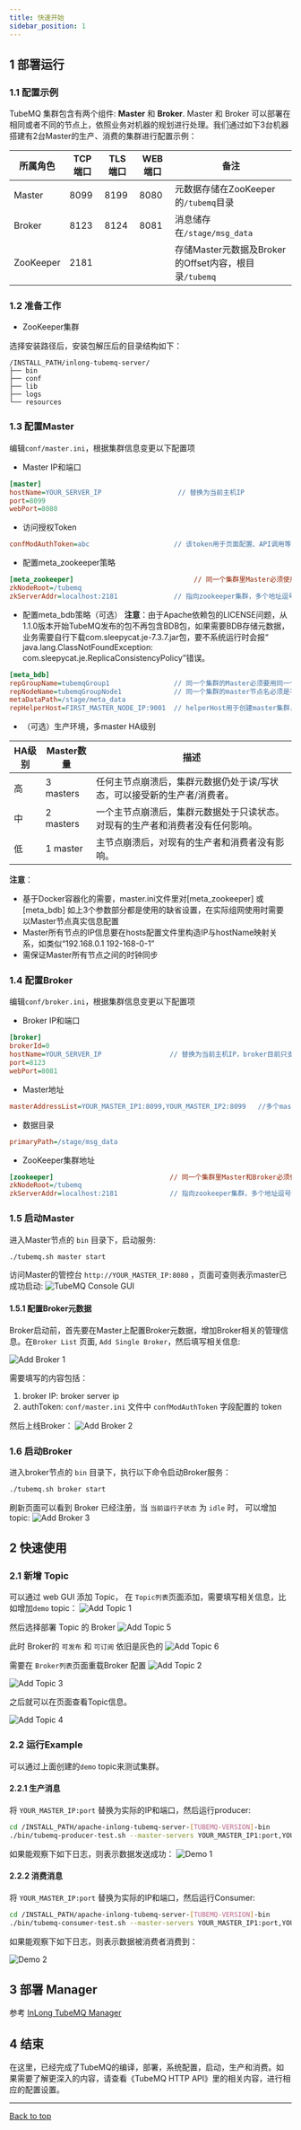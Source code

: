 ```yaml
---
title: 快速开始
sidebar_position: 1
---
```

## 1 部署运行

### 1.1 配置示例
TubeMQ 集群包含有两个组件: **Master** 和 **Broker**. Master 和 Broker 可以部署在相同或者不同的节点上，依照业务对机器的规划进行处理。我们通过如下3台机器搭建有2台Master的生产、消费的集群进行配置示例：

| 所属角色 | TCP端口 | TLS端口 | WEB端口 | 备注                                       |
| --- | --- | --- | --- |------------------------------------------|
| Master | 8099 | 8199 | 8080 | 元数据存储在ZooKeeper的`/tubemq`目录              |
| Broker | 8123 | 8124 | 8081 | 消息储存在`/stage/msg_data`                   |
| ZooKeeper | 2181 |  |  | 存储Master元数据及Broker的Offset内容，根目录`/tubemq` |

### 1.2 准备工作
- ZooKeeper集群

选择安装路径后，安装包解压后的目录结构如下：
```
/INSTALL_PATH/inlong-tubemq-server/
├── bin
├── conf
├── lib
├── logs
└── resources
```

### 1.3 配置Master
编辑`conf/master.ini`，根据集群信息变更以下配置项

- Master IP和端口
```ini
[master]
hostName=YOUR_SERVER_IP                   // 替换为当前主机IP
port=8099
webPort=8080
```

- 访问授权Token
```ini
confModAuthToken=abc                     // 该token用于页面配置、API调用等
```

- 配置meta_zookeeper策略
```ini
[meta_zookeeper]                              // 同一个集群里Master必须使用同一套zookeeper环境，且配置一致
zkNodeRoot=/tubemq
zkServerAddr=localhost:2181              // 指向zookeeper集群，多个地址逗号分开
```

- 配置meta_bdb策略（可选）
  **注意**：由于Apache依赖包的LICENSE问题，从1.1.0版本开始TubeMQ发布的包不再包含BDB包，如果需要BDB存储元数据，业务需要自行下载com.sleepycat.je-7.3.7.jar包，要不系统运行时会报“ java.lang.ClassNotFoundException: com.sleepycat.je.ReplicaConsistencyPolicy”错误。
```ini
[meta_bdb]
repGroupName=tubemqGroup1                // 同一个集群的Master必须要用同一个组名，且不同集群的组名必须不同 
repNodeName=tubemqGroupNode1             // 同一个集群的master节点名必须是不同的名称
metaDataPath=/stage/meta_data
repHelperHost=FIRST_MASTER_NODE_IP:9001  // helperHost用于创建master集群，一般配置第一个master节点ip
```

- （可选）生产环境，多master HA级别

| HA级别 | Master数量 | 描述 |
| -------- | ------------- | ----------- |
| 高 | 3 masters | 任何主节点崩溃后，集群元数据仍处于读/写状态，可以接受新的生产者/消费者。 |
| 中 | 2 masters | 一个主节点崩溃后，集群元数据处于只读状态。对现有的生产者和消费者没有任何影响。 |
| 低 | 1 master | 主节点崩溃后，对现有的生产者和消费者没有影响。 |

**注意**：
- 基于Docker容器化的需要，master.ini文件里对[meta_zookeeper] 或 [meta_bdb] 如上3个参数部分都是使用的缺省设置，在实际组网使用时需要以Master节点真实信息配置
- Master所有节点的IP信息要在hosts配置文件里构造IP与hostName映射关系，如类似“192.168.0.1 192-168-0-1”
- 需保证Master所有节点之间的时钟同步


### 1.4 配置Broker
编辑`conf/broker.ini`，根据集群信息变更以下配置项
- Broker IP和端口
```ini
[broker]
brokerId=0
hostName=YOUR_SERVER_IP                 // 替换为当前主机IP，broker目前只支持IP
port=8123
webPort=8081
```

- Master地址
```ini
masterAddressList=YOUR_MASTER_IP1:8099,YOUR_MASTER_IP2:8099   //多个master以逗号分隔
```

- 数据目录
```ini
primaryPath=/stage/msg_data
```

- ZooKeeper集群地址
```ini
[zookeeper]                             // 同一个集群里Master和Broker必须使用同一套zookeeper环境，且配置一致
zkNodeRoot=/tubemq                      
zkServerAddr=localhost:2181             // 指向zookeeper集群，多个地址逗号分开
```

### 1.5 启动Master
进入Master节点的 `bin` 目录下，启动服务:
```bash
./tubemq.sh master start
```
访问Master的管控台 `http://YOUR_MASTER_IP:8080` ，页面可查则表示master已成功启动:
![TubeMQ Console GUI](img/tubemq-console-gui.png)


#### 1.5.1 配置Broker元数据
Broker启动前，首先要在Master上配置Broker元数据，增加Broker相关的管理信息。在`Broker List` 页面,  `Add Single Broker`，然后填写相关信息:

![Add Broker 1](img/tubemq-add-broker-1.png)

需要填写的内容包括：
1. broker IP: broker server ip
1. authToken:  `conf/master.ini` 文件中 `confModAuthToken` 字段配置的 token

然后上线Broker：
![Add Broker 2](img/tubemq-add-broker-2.png)

### 1.6 启动Broker
进入broker节点的 `bin` 目录下，执行以下命令启动Broker服务：

```bash
./tubemq.sh broker start
```

刷新页面可以看到 Broker 已经注册，当 `当前运行子状态` 为 `idle` 时， 可以增加topic:
![Add Broker 3](img/tubemq-add-broker-3.png)

## 2 快速使用
### 2.1 新增 Topic

可以通过 web GUI 添加 Topic， 在 `Topic列表`页面添加，需要填写相关信息，比如增加`demo` topic：
![Add Topic 1](img/tubemq-add-topic-1.png)

然后选择部署 Topic 的 Broker
![Add Topic 5](img/tubemq-add-topic-5.png)

此时 Broker的 `可发布` 和 `可订阅` 依旧是灰色的
![Add Topic 6](img/tubemq-add-topic-6.png)

需要在 `Broker列表`页面重载Broker 配置
![Add Topic 2](img/tubemq-add-topic-2.png)

![Add Topic 3](img/tubemq-add-topic-3.png)

之后就可以在页面查看Topic信息。

![Add Topic 4](img/tubemq-add-topic-4.png)


### 2.2 运行Example
可以通过上面创建的`demo` topic来测试集群。

#### 2.2.1 生产消息
将 `YOUR_MASTER_IP:port` 替换为实际的IP和端口，然后运行producer:
```bash
cd /INSTALL_PATH/apache-inlong-tubemq-server-[TUBEMQ-VERSION]-bin
./bin/tubemq-producer-test.sh --master-servers YOUR_MASTER_IP1:port,YOUR_MASTER_IP2:port --topicName demo
```

如果能观察下如下日志，则表示数据发送成功：
![Demo 1](img/tubemq-send-message.png)

#### 2.2.2 消费消息
将 `YOUR_MASTER_IP:port` 替换为实际的IP和端口，然后运行Consumer:
```bash
cd /INSTALL_PATH/apache-inlong-tubemq-server-[TUBEMQ-VERSION]-bin
./bin/tubemq-consumer-test.sh --master-servers YOUR_MASTER_IP1:port,YOUR_MASTER_IP2:port --topicName demo --groupName test_consume
```

如果能观察下如下日志，则表示数据被消费者消费到：

![Demo 2](img/tubemq-consume-message.png)

## 3 部署 Manager
参考 [InLong TubeMQ Manager](modules/tubemq/tubemq-manager/quick_start.md)

## 4 结束
在这里，已经完成了TubeMQ的编译，部署，系统配置，启动，生产和消费。如果需要了解更深入的内容，请查看《TubeMQ HTTP API》里的相关内容，进行相应的配置设置。

---
<a href="#top">Back to top</a>



